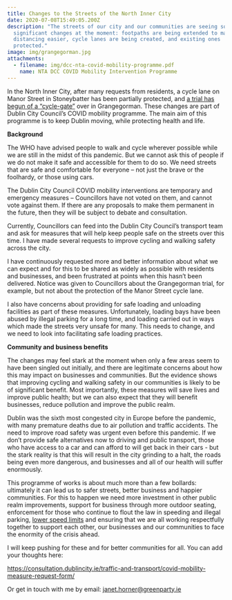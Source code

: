```yaml
---
title: Changes to the Streets of the North Inner City
date: 2020-07-08T15:49:05.200Z
description: "The streets of our city and our communities are seeing some
  significant changes at the moment: footpaths are being extended to make social
  distancing easier, cycle lanes are being created, and existing ones
  protected."
image: img/grangegorman.jpg
attachments:
  - filename: img/dcc-nta-covid-mobility-programme.pdf
    name: NTA DCC COVID Mobility Intervention Programme
---
```

 In the North Inner City, after many requests from residents, a cycle lane on Manor Street in Stoneybatter has been partially protected, and [a trial has begun of a “cycle-gate”](https://janethorner.ie/post/filtered-permeability-trial-in-grangegorman/) over in Grangegorman. These changes are part of Dublin City Council’s COVID mobility programme. The main aim of this programme is to keep Dublin moving, while protecting health and life. 

**Background**

The WHO have advised people to walk and cycle wherever possible while we are still in the midst of this pandemic. But we cannot ask this of people if we do not make it safe and accessible for them to do so. We need streets that are safe and comfortable for everyone – not just the brave or the foolhardy, or those using cars.

The Dublin City Council COVID mobility interventions are temporary and emergency measures – Councillors have not voted on them, and cannot vote against them. If there are any proposals to make them permanent in the future, then they will be subject to debate and consultation. 

Currently, Councillors can feed into the Dublin City Council’s transport team and ask for measures that will help keep people safe on the streets over this time. I have made several requests to improve cycling and walking safety across the city.

I have continuously requested more and better information about what we can expect and for this to be shared as widely as possible with residents and businesses, and been frustrated at points when this hasn’t been delivered. Notice was given to Councillors about the Grangegorman trial, for example, but not about the protection of the Manor Street cycle lane.

I also have concerns about providing for safe loading and unloading facilities as part of these measures. Unfortunately, loading bays have been abused by illegal parking for a long time, and loading carried out in ways which made the streets very unsafe for many. This needs to change, and we need to look into facilitating safe loading practices.

**Community and business benefits** 

The changes may feel stark at the moment when only a few areas seem to have been singled out initially, and there are legitimate concerns about how this may impact on businesses and communities. But the evidence shows that improving cycling and walking safety in our communities is likely to be of significant benefit. Most importantly, these measures will save lives and improve public health; but we can also expect that they will benefit businesses, reduce pollution and improve the public realm.

Dublin was the sixth most congested city in Europe before the pandemic, with many premature deaths due to air pollution and traffic accidents. The need to improve road safety was urgent even before this pandemic. If we don’t provide safe alternatives now to driving and public transport, those who have access to a car and can afford to will get back in their cars - but the stark reality is that this will result in the city grinding to a halt, the roads being even more dangerous, and businesses and all of our health will suffer enormously.

This programme of works is about much more than a few bollards: ultimately it can lead us to safer streets, better business and happier communities. For this to happen we need more investment in other public realm improvements, support for business through more outdoor seating, enforcement for those who continue to flout the law in speeding and illegal parking, [lower speed limits](https://janethorner.ie/post/change-to-speed-limit-consultation/) and ensuring that we are all working respectfully together to support each other, our businesses and our communities to face the enormity of the crisis ahead. 

I will keep pushing for these and for better communities for all. You can add your thoughts here:

<https://consultation.dublincity.ie/traffic-and-transport/covid-mobility-measure-request-form/>

Or get in touch with me by email: janet.horner@greenparty.ie